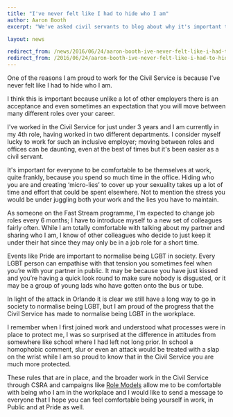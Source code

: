 ```yaml
---
title: "I've never felt like I had to hide who I am"
author: Aaron Booth
excerpt: "We've asked civil servants to blog about why it's important to #beyourself this Pride. Aaron Booth is part of the Civil Service Fast Stream. He writes about his positive experiences of moving departments and feeling comfortable coming out at work."

layout: news

redirect_from: /news/2016/06/24/aaron-booth-ive-never-felt-like-i-had-to-hide-who-i-am/
redirect_from: /2016/06/24/aaron-booth-ive-never-felt-like-i-had-to-hide-who-i-am/
---
```


One of the reasons I am proud to work for the Civil Service is because I've never felt like I had to hide who I am. 

I think this is important because unlike a lot of other employers there is an acceptance and even sometimes an expectation that you will move between many different roles over your career.

I've worked in the Civil Service for just under 3 years and I am currently in my 4th role, having worked in two different departments. I consider myself lucky to work for such an inclusive employer; moving between roles and offices can be daunting, even at the best of times but it's been easier as a civil servant.

It's important for everyone to be comfortable to be themselves at work, quite frankly, because you spend so much time in the office. Hiding who you are and creating ‘micro-lies’ to cover up your sexuality takes up a lot of time and effort that could be spent elsewhere. Not to mention the stress you would be under juggling both your work and the lies you have to maintain.

As someone on the Fast Stream programme, I'm expected to change job roles every 6 months; I have to introduce myself to a new set of colleagues fairly often. While I am totally comfortable with talking about my partner and sharing who I am, I know of other colleagues who decide to just keep it under their hat since they may only be in a job role for a short time.

Events like Pride are important to normalise being LGBT in society. Every LGBT person can empathise with that tension you sometimes feel when you’re with your partner in public. It may be because you have just kissed and you’re having a quick look round to make sure nobody is disgusted, or it may be a group of young lads who have gotten onto the bus or tube.

In light of the attack in Orlando it is clear we still have a long way to go in society to normalise being LGBT, but I am proud of the progress that the Civil Service has made to normalise being LGBT in the workplace.

I remember when I first joined work and understood what processes were in place to protect me, I was so surprised at the difference in attitudes from somewhere like school where I had left not long prior. In school a homophobic comment, slur or even an attack would be treated with a slap on the wrist while I am so proud to know that in the Civil Service you are much more protected.

These rules that are in place, and the broader work in the Civil Service through CSRA and campaigns like [Role Models](/2014/10/01/role-models-inspiring-lgb-people-in-the-civil-service/) allow me to be comfortable with being who I am in the workplace and I would like to send a message to everyone that I hope you can feel comfortable being yourself in work, in Public and at Pride as well.